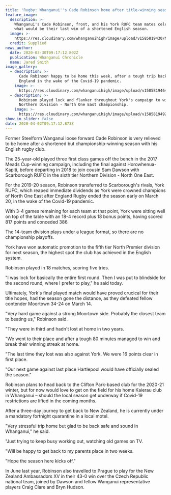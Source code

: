 ```yaml
---
title: 'Rugby: Whanganui''s Cade Robinson home after title-winning season in England '
feature_image:
  description: >-
    Whanganui's Cade Robinson, front, and his York RUFC team mates celebrate
    what would be their last win of a shortened English season.
  image: >-
    https://res.cloudinary.com/whanganuihigh/image/upload/v1585819430/News/Cade_Robinson.group.chron_30.3.20.jpg
  credit: Supplied
news_author:
  date: 2020-03-30T09:17:12.802Z
  publication: Whanganui Chronicle
  name: Jared Smith
image_gallery:
  - description: >-
      Cade Robinson happy to be home this week, after a tough trip back from
      England in the wake of the Covid-19 pandemic.
    image: >-
      https://res.cloudinary.com/whanganuihigh/image/upload/v1585819464/News/Cade_Robinson.playing.1.chron_30.3.20.jpg
  - description: >-
      Robinson played lock and flanker throughout York's campaign to win the
      Northern Division - North One East championship.
    image: >-
      https://res.cloudinary.com/whanganuihigh/image/upload/v1585819492/News/Cade-Robinson.playing.2.chron-30.3.20.jpg
show_in_slider: false
date: 2020-04-02T09:17:12.873Z
---
```

Former Steelform Wanganui loose forward Cade Robinson is very relieved to be home after a shortened but championship-winning season with his English rugby club.

The 25-year-old played three first class games off the bench in the 2017 Meads Cup-winning campaign, including the final against Horowhenua-Kapiti, before departing in 2018 to join cousin Sam Dawson with Scarborough RUFC in the sixth tier Northern Division - North One East.

For the 2019-20 season, Robinson transferred to Scarborough's rivals, York RUFC, which reaped immediate dividends as York were crowned champions of North One East after England Rugby ended the season early on March 20, in the wake of the Covid-19 pandemic.

With 3-4 games remaining for each team at that point, York were sitting well on top of the table with an 18-4 record plus 18 bonus points, having scored 817 points and conceded 386.

The 14-team division plays under a league format, so there are no championship playoffs.

York have won automatic promotion to the fifth tier North Premier division for next season, the highest spot the club has achieved in the English system.

Robinson played in 18 matches, scoring five tries.

"I was lock for basically the entire first round. Then I was put to blindside for the second round, where I prefer to play," he said today.

Ultimately, York's final played match would have proved crucical for their title hopes, had the season gone the distance, as they defeated fellow contender Moortown 34-24 on March 14.

"Very hard game against a strong Moortown side. Probably the closest team to beating us," Robinson said.

"They were in third and hadn't lost at home in two years.

"We went to their place and after a tough 80 minutes managed to win and break their winning streak at home.

"The last time they lost was also against York. We were 16 points clear in first place.

"Our next game against last place Hartlepool would have officially sealed the season."

Robinson plans to head back to the Clifton Park-based club for the 2020-21 winter, but for now would love to get on the field for his home Kaierau club in Whanganui – should the local season get underway if Covid-19 restrictions are lifted in the coming months.

After a three-day journey to get back to New Zealand, he is currently under a mandatory fortnight quarantine in a local motel.

"Very stressful trip home but glad to be back safe and sound in Whanganui," he said.

"Just trying to keep busy working out, watching old games on TV.

"Will be happy to get back to my parents place in two weeks.

"Hope the season here kicks off."

In June last year, Robinson also travelled to Prague to play for the New Zealand Ambassadors XV in their 43-0 win over the Czech Republic national team, joined by Dawson and fellow Wanganui representative players Craig Clare and Bryn Hudson.